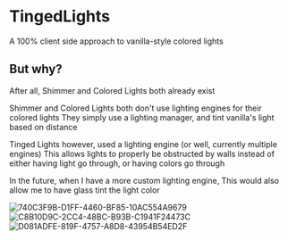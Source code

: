 # TingedLights

A 100% client side approach to vanilla-style colored lights

## But why?
After all, Shimmer and Colored Lights both already exist

Shimmer and Colored Lights both don't use lighting engines for their colored lights
They simply use a lighting manager, and tint vanilla's light based on distance

Tinged Lights however, used a lighting engine (or well, currently multiple engines)
This allows lights to properly be obstructed by walls instead of either having light go through, or having colors go through

In the future, when I have a more custom lighting engine, This would also allow me to have glass tint the light color

![740C3F9B-D1FF-4460-BF85-10AC554A9679](https://user-images.githubusercontent.com/49770992/230512195-6a2ad1ba-c090-4346-94f8-e40fa6a2f7b8.png)
![C8B10D9C-2CC4-48BC-B93B-C1941F24473C](https://user-images.githubusercontent.com/49770992/230509891-885ef0bf-9c1b-4528-9de1-6158cc91d511.png)
![D081ADFE-819F-4757-A8D8-43954B54ED2F](https://user-images.githubusercontent.com/49770992/230509894-81ba166a-03fb-43ab-b1f9-0f6550df5b28.png)
